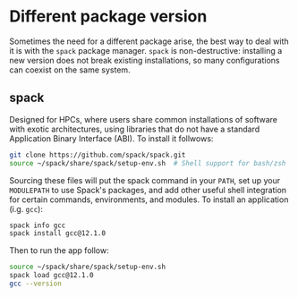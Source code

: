 # Different package version

Sometimes the need for a different package arise, the best way to deal with it is
with the ```spack``` package manager. ```spack``` is non-destructive: installing a new 
version does not break existing installations, so many configurations can coexist 
on the same system.

## spack

Designed for HPCs, where users share common installations of 
software with exotic architectures, using libraries that do not 
have a standard Application Binary Interface (ABI). To install it follwows:

```sh
git clone https://github.com/spack/spack.git
source ~/spack/share/spack/setup-env.sh  # Shell support for bash/zsh
```
Sourcing these files will put the spack command in your ```PATH```, set up your 
```MODULEPATH``` to use Spack's packages, and add other useful shell integration 
for certain commands, environments, and modules. To install an application (i.g. ```gcc```):

```sh
spack info gcc
spack install gcc@12.1.0
```

Then to run the app follow:

```sh
source ~/spack/share/spack/setup-env.sh
spack load gcc@12.1.0
gcc --version
```

<!--  Script to show the footer   -->
<html>
<script
    src="https://code.jquery.com/jquery-3.3.1.js"
    integrity="sha256-2Kok7MbOyxpgUVvAk/HJ2jigOSYS2auK4Pfzbm7uH60="
    crossorigin="anonymous">
</script>
<script>
$(function(){
  $("#footer").load("../footers/footer.html");
});
</script>
<body>
<div id="footer"></div>
</body>
</html>
